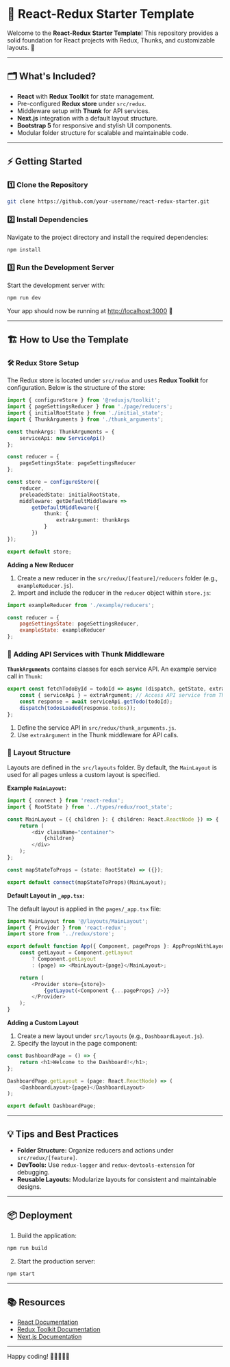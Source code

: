 # 🚀 React-Redux Starter Template

Welcome to the **React-Redux Starter Template**! This repository provides a solid foundation for React projects with
Redux, Thunks, and customizable layouts. 🚀

---

## 🗂️ What's Included?

-   **React** with **Redux Toolkit** for state management.
-   Pre-configured **Redux store** under `src/redux`.
-   Middleware setup with **Thunk** for API services.
-   **Next.js** integration with a default layout structure.
-   **Bootstrap 5** for responsive and stylish UI components.
-   Modular folder structure for scalable and maintainable code.

---

## ⚡️ Getting Started

### 1️⃣ Clone the Repository

```bash
git clone https://github.com/your-username/react-redux-starter.git
```

### 2️⃣ Install Dependencies

Navigate to the project directory and install the required dependencies:

```bash
npm install
```

### 3️⃣ Run the Development Server

Start the development server with:

```bash
npm run dev
```

Your app should now be running at [http://localhost:3000](http://localhost:3000) 🎉

---

## 🏗️ How to Use the Template

### 🛠️ Redux Store Setup

The Redux store is located under `src/redux` and uses **Redux Toolkit** for configuration. Below is the structure of the
store:

```typescript
import { configureStore } from '@reduxjs/toolkit';
import { pageSettingsReducer } from './page/reducers';
import { initialRootState } from './initial_state';
import { ThunkArguments } from './thunk_arguments';

const thunkArgs: ThunkArguments = {
    serviceApi: new ServiceApi()
};

const reducer = {
    pageSettingsState: pageSettingsReducer
};

const store = configureStore({
    reducer,
    preloadedState: initialRootState,
    middleware: getDefaultMiddleware =>
        getDefaultMiddleware({
            thunk: {
                extraArgument: thunkArgs
            }
        })
});

export default store;
```

**Adding a New Reducer**

1. Create a new reducer in the `src/redux/[feature]/reducers` folder (e.g., `exampleReducer.js`).
2. Import and include the reducer in the `reducer` object within `store.js`:

```javascript
import exampleReducer from './example/reducers';

const reducer = {
    pageSettingsState: pageSettingsReducer,
    exampleState: exampleReducer
};
```

### 🔗 Adding API Services with Thunk Middleware

**`ThunkArguments`** contains classes for each service API. An example service call in `Thunk`:

```javascript
export const fetchTodoById = todoId => async (dispatch, getState, extraArgument) => {
    const { serviceApi } = extraArgument; // Access API service from ThunkArguments
    const response = await serviceApi.getTodo(todoId);
    dispatch(todosLoaded(response.todos));
};
```

1. Define the service API in `src/redux/thunk_arguments.js`.
2. Use `extraArgument` in the Thunk middleware for API calls.

### 🎨 Layout Structure

Layouts are defined in the `src/layouts` folder. By default, the `MainLayout` is used for all pages unless a custom
layout is specified.

**Example `MainLayout`:**

```typescript
import { connect } from 'react-redux';
import { RootState } from '../types/redux/root_state';

const MainLayout = ({ children }: { children: React.ReactNode }) => {
    return (
        <div className="container">
            {children}
        </div>
    );
};

const mapStateToProps = (state: RootState) => ({});

export default connect(mapStateToProps)(MainLayout);
```

**Default Layout in `_app.tsx`:**

The default layout is applied in the `pages/_app.tsx` file:

```typescript
import MainLayout from '@/layouts/MainLayout';
import { Provider } from 'react-redux';
import store from '../redux/store';

export default function App({ Component, pageProps }: AppPropsWithLayout) {
    const getLayout = Component.getLayout
        ? Component.getLayout
        : (page) => <MainLayout>{page}</MainLayout>;

    return (
        <Provider store={store}>
            {getLayout(<Component {...pageProps} />)}
        </Provider>
    );
}
```

**Adding a Custom Layout**

1. Create a new layout under `src/layouts` (e.g., `DashboardLayout.js`).
2. Specify the layout in the page component:

```typescript
const DashboardPage = () => {
    return <h1>Welcome to the Dashboard!</h1>;
};

DashboardPage.getLayout = (page: React.ReactNode) => (
    <DashboardLayout>{page}</DashboardLayout>
);

export default DashboardPage;
```

---

## 💡 Tips and Best Practices

-   **Folder Structure:** Organize reducers and actions under `src/redux/[feature]`.
-   **DevTools:** Use `redux-logger` and `redux-devtools-extension` for debugging.
-   **Reusable Layouts:** Modularize layouts for consistent and maintainable designs.

---

## 📦 Deployment

1. Build the application:

```bash
npm run build
```

2. Start the production server:

```bash
npm start
```

---

## 📚 Resources

-   [React Documentation](https://reactjs.org/)
-   [Redux Toolkit Documentation](https://redux-toolkit.js.org/)
-   [Next.js Documentation](https://nextjs.org/)

---

Happy coding! 🚀👨‍💻👩‍💻
